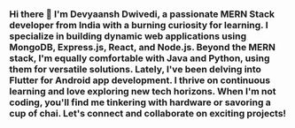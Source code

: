 ### Hi there 👋 I'm Devyaansh Dwivedi, a passionate MERN Stack developer from India with a burning curiosity for learning. I specialize in building dynamic web applications using MongoDB, Express.js, React, and Node.js. Beyond the MERN stack, I'm equally comfortable with Java and Python, using them for versatile solutions. Lately, I've been delving into Flutter for Android app development. I thrive on continuous learning and love exploring new tech horizons. When I'm not coding, you'll find me tinkering with hardware or savoring a cup of chai. Let's connect and collaborate on exciting projects!

<!--
**devyaanshdwivedi/devyaanshdwivedi** is a ✨ _special_ ✨ repository because its `README.md` (this file) appears on your GitHub profile.

Here are some ideas to get you started:

- 🔭 I’m currently working on ...
- 🌱 I’m currently learning ...
- 👯 I’m looking to collaborate on ...
- 🤔 I’m looking for help with ...
- 💬 Ask me about ...
- 📫 How to reach me: ...
- 😄 Pronouns: ...
- ⚡ Fun fact: ...
-->
